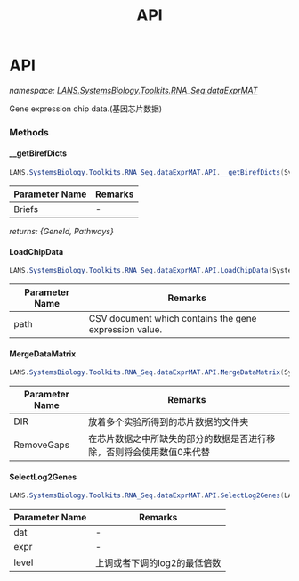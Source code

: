 ﻿---
title: API
---

# API
_namespace: [LANS.SystemsBiology.Toolkits.RNA_Seq.dataExprMAT](N-LANS.SystemsBiology.Toolkits.RNA_Seq.dataExprMAT.html)_

Gene expression chip data.(基因芯片数据)



### Methods

#### __getBirefDicts
```csharp
LANS.SystemsBiology.Toolkits.RNA_Seq.dataExprMAT.API.__getBirefDicts(System.Collections.Generic.IEnumerable{LANS.SystemsBiology.ComponentModel.PathwayBrief})
```


|Parameter Name|Remarks|
|--------------|-------|
|Briefs|-|

_returns: {GeneId, Pathways}_

#### LoadChipData
```csharp
LANS.SystemsBiology.Toolkits.RNA_Seq.dataExprMAT.API.LoadChipData(System.String)
```


|Parameter Name|Remarks|
|--------------|-------|
|path|CSV document which contains the gene expression value.|


#### MergeDataMatrix
```csharp
LANS.SystemsBiology.Toolkits.RNA_Seq.dataExprMAT.API.MergeDataMatrix(System.String,System.Boolean)
```


|Parameter Name|Remarks|
|--------------|-------|
|DIR|放着多个实验所得到的芯片数据的文件夹|
|RemoveGaps|在芯片数据之中所缺失的部分的数据是否进行移除，否则将会使用数值0来代替|


#### SelectLog2Genes
```csharp
LANS.SystemsBiology.Toolkits.RNA_Seq.dataExprMAT.API.SelectLog2Genes(LANS.SystemsBiology.Toolkits.RNA_Seq.dataExprMAT.MatrixFrame,System.Collections.Generic.IEnumerable{System.String},System.Double)
```


|Parameter Name|Remarks|
|--------------|-------|
|dat|-|
|expr|-|
|level|上调或者下调的log2的最低倍数|



